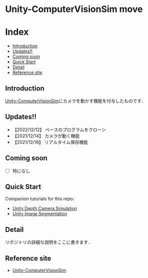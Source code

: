 # Unity-ComputerVisionSim move




# Index

- [Introduction](#introduction)
- [Updates!!](#updates)
- [Coming soon](#coming-soon)
- [Quick Start](#quick-start)
- [Detail](#detail)
- [Reference site](#reference-site)

## Introduction

[Unity-ComputerVisionSim](https://www.immersivelimit.com/tutorials/unity-image-segmentation)にカメラを動かす機能を付与したものです．


## Updates!!
* 【2022/12/12】 ベースのプログラムをクローン
* 【2021/12/14】 カメラが動く機能
* 【2021/12/16】 リアルタイム保存機能

## Coming soon
- [ ] 特になし

## Quick Start

Companion tutorials for this repo:
- [Unity Depth Camera Simulation](http://www.immersivelimit.com/tutorials/unity-depth-camera-simulation)  
- [Unity Image Segmentation](http://www.immersivelimit.com/tutorials/unity-image-segmentation)


## Detail

リポジトリの詳細な説明をここに書きます．


## Reference site

- [Unity-ComputerVisionSim](https://www.immersivelimit.com/tutorials/unity-image-segmentation)